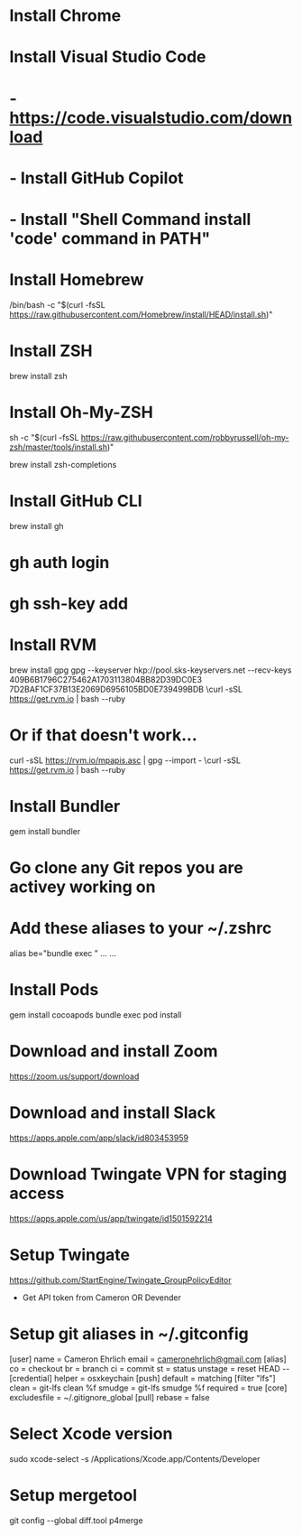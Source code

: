 # Install Chrome

# Install Visual Studio Code
# - https://code.visualstudio.com/download
# - Install GitHub Copilot
# - Install "Shell Command install 'code' command in PATH"

# Install Homebrew
/bin/bash -c "$(curl -fsSL https://raw.githubusercontent.com/Homebrew/install/HEAD/install.sh)"

# Install ZSH
brew install zsh

# Install Oh-My-ZSH
sh -c "$(curl -fsSL https://raw.githubusercontent.com/robbyrussell/oh-my-zsh/master/tools/install.sh)"

brew install zsh-completions

# Install GitHub CLI
brew install gh
# gh auth login
# gh ssh-key add

# Install RVM
brew install gpg
gpg --keyserver hkp://pool.sks-keyservers.net --recv-keys 409B6B1796C275462A1703113804BB82D39DC0E3 7D2BAF1CF37B13E2069D6956105BD0E739499BDB
\curl -sSL https://get.rvm.io | bash --ruby
# Or if that doesn't work...
curl -sSL https://rvm.io/mpapis.asc | gpg --import - 
\curl -sSL https://get.rvm.io | bash --ruby

# Install Bundler
gem install bundler

# Go clone any Git repos you are activey working on

# Add these aliases to your ~/.zshrc
alias be="bundle exec "
... 
...


# Install Pods
gem install cocoapods
bundle exec pod install

# Download and install Zoom
https://zoom.us/support/download

# Download and install Slack
https://apps.apple.com/app/slack/id803453959

# Download Twingate VPN for staging access
https://apps.apple.com/us/app/twingate/id1501592214

# Setup Twingate
https://github.com/StartEngine/Twingate_GroupPolicyEditor
- Get API token from Cameron OR Devender

# Setup git aliases in ~/.gitconfig
[user]
    name = Cameron Ehrlich
    email = cameronehrlich@gmail.com
[alias]
    co = checkout
    br = branch
    ci = commit
    st = status
    unstage = reset HEAD --
[credential]
    helper = osxkeychain
[push]
    default = matching
[filter "lfs"]
    clean = git-lfs clean %f
    smudge = git-lfs smudge %f
    required = true
[core]
    excludesfile = ~/.gitignore_global
[pull]
    rebase = false
    
# Select Xcode version
sudo xcode-select -s /Applications/Xcode.app/Contents/Developer

# Setup mergetool
git config --global diff.tool p4merge
